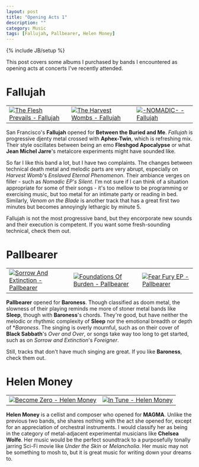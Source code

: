 ```yaml
---
layout: post
title: "Opening Acts 1"
description: ""
category: Music
tags: [Fallujah, Pallbearer, Helen Money]
---
```

{% include JB/setup %}

This post covers some albums I purchased by bands I encountered as opening acts at concerts I've recently attended.


Fallujah
========

<table><tr><td><a href="https://uniqueleaderrecords.bandcamp.com/album/the-flesh-prevails"><img src="https://f4.bcbits.com/img/a1078697972_14.jpg" alt="The Flesh Prevails - Fallujah"></a></td>
<td><a href="https://uniqueleaderrecords.bandcamp.com/album/the-harvest-wombs"><img src="https://f4.bcbits.com/img/a1464302985_14.jpg" alt="The Harvest Wombs - Fallujah"></a></td>
<td><a href="https://fallujah.bandcamp.com/album/nomadic"><img src="https://f4.bcbits.com/img/a0214343064_14.jpg" alt="-NOMADIC- - Fallujah"></a></td></tr></table>

San Francisco's **Fallujah** opened for **Between the Buried and Me**. *Fallujah* is progressive djenty metal crossed with **Aphex-Twin**, which is refreshing mix. Their style oscillates between being an emo **Fleshgod Apocalypse** or what **Jean Michel Jarre**'s metalcore experiments might have sounded like.

So far I like this band a lot, but I have two complaints. The changes between technical death metal and melodic parts are very abrupt, especially on *Harvest Womb*'s *Enslaved Eternal Phenomenon*. Their ambiance verges on filler - such as *Nomadic EP's* *Silent*. I'm not sure if I can think of a situation appropriate for some of their songs - it's too mellow to be programming or exercising music, but too metal for an intimate party or reading in bed. Similarly, *Venom on the Blade* is another track that has a great first two minutes but becomes annoyingly lethargic by minute 5.

Fallujah is not the most progressive band, but they encorporate new sounds and their execution is competent. If you want some fresh-sounding technical, check them out.


Pallbearer
==========

<table><tr><td><a href="https://play.google.com/store/music/album/Pallbearer_Sorrow_And_Extinction?id=Brtj6qg7ioooensrjlwhp4nh3o4"><img src="https://lh6.googleusercontent.com/u321h-hPfyJ-hTVKhe3h6tAghWm4TBZ-M4kys1n_siJ8Y5-fP0fPxxJoRZcWGw2K75wFzKX2Mw=w300" alt=" Sorrow And Extinction - Pallbearer"></a></td>
<td><a href="https://play.google.com/store/music/album/Pallbearer_Foundations_Of_Burden?id=Bpvmhgrforzqux3bkgpg43cm2tq"><img src="https://lh3.googleusercontent.com/25V6ASP0nl4N1Q5ObI7jungRaiSQ8TEl05shlzuLQqd6fwhWsVyflcZEj0GWnnMy04OBan-V=w300" alt=" Foundations Of Burden - Pallbearer"></a></td>
<td><a href="https://play.google.com/store/music/album/Pallbearer_Fear_Fury_EP?id=Bbjoxzywp5aipfhqenbd2qo262e"><img src="https://lh3.googleusercontent.com/8DifgtK0zynVxemH771yvt6iPghvv3APxArx_wlRfspQuOb0ViQQejH2w6r2MQJmBksgM_qG=w300" alt=" Fear  Fury EP - Pallbearer"></a></td></tr></table>

**Pallbearer** opened for **Baroness**. Though classified as doom metal, the slowness of their playing reminds me more of stoner metal bands like **Sleep**, though with **Baroness**'s chords. They're good, but have neither the melodic or rhythmic complexity of **Sleep** nor the emotional breadth or depth of **Baroness*. The singing is overly mournful, such as on their cover of **Black Sabbath**'s *Over and Over*, or songs take way too long to get started, such as on *Sorrow and Extinction*'s *Foreigner*.

Still, tracks that don't have much singing are great. If you like **Baroness**, check them out.

Helen Money
===========

<table><tr><td><a href="https://helenmoney.bandcamp.com/album/become-zero"><img src="https://f4.bcbits.com/img/a2485387565_14.jpg" alt="Become Zero - Helen Money"></a></td>
<td><a href="https://helenmoney.bandcamp.com/album/in-tune"><img src="https://f4.bcbits.com/img/a0131647649_14.jpg" alt="In Tune - Helen Money"></a></td></tr></table>

**Helen Money** is a cellist and composer who opened for **MAGMA**. Unlike the previous two bands, she shares nothing with the act she opened for, except for an appreciation of orchestral instruments. I would classify her as being in the category of metal-adjacent experimental musicians like **Chelsea Wolfe**. Her music would be the perfect soundtrack to a purposefully tonally jarring Sci-Fi movie like *Under the Skin* or *Melancholia*. Her music may not be something to mosh to, but it is great music for writing down your dreams to.
